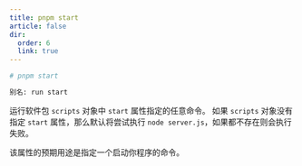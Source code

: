 ```yaml
---
title: pnpm start
article: false
dir:
  order: 6
  link: true
---
```


```bash
# pnpm start

别名: run start
```

运行软件包 `scripts` 对象中 `start` 属性指定的任意命令。 如果 `scripts` 对象没有指定 `start` 属性，那么默认将尝试执行 `node server.js`，如果都不存在则会执行失败。

该属性的预期用途是指定一个启动你程序的命令。